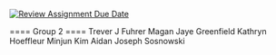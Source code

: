 [![Review Assignment Due Date](https://classroom.github.com/assets/deadline-readme-button-22041afd0340ce965d47ae6ef1cefeee28c7c493a6346c4f15d667ab976d596c.svg)](https://classroom.github.com/a/ZzQFUYRV)

==== Group 2 ====
Trever J Fuhrer
Magan Jaye Greenfield
Kathryn Hoeffleur
Minjun Kim
Aidan Joseph Sosnowski
